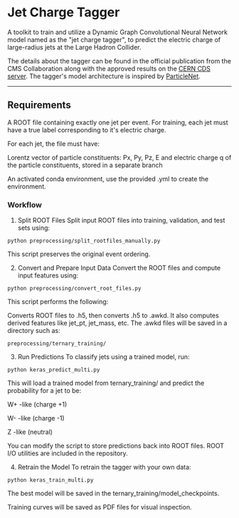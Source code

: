 # Jet Charge Tagger 

A toolkit to train and utilize a Dynamic Graph Convolutional Neural Network model named as the "jet charge tagger", to predict the electric charge of large-radius jets at the Large Hadron Collider. 

The details about the tagger can be found in the official publication from the CMS Collaboration along with the approved results on the [CERN CDS server](https://cds.cern.ch/record/2904357/files/DP2024_044.pdf). The tagger's model architecture is inspired by [ParticleNet](https://arxiv.org/abs/1902.08570).

-----
## Requirements

A ROOT file containing exactly one jet per event. For training, each jet must have a true label corresponding to it's electric charge.

For each jet, the file must have:

Lorentz vector of particle constituents: Px, Py, Pz, E and electric charge q of the particle constituents, stored in a separate branch

An activated conda environment, use the provided .yml to create the environment.

### Workflow

1. Split ROOT Files
Split input ROOT files into training, validation, and test sets using:

```python preprocessing/split_rootfiles_manually.py```

This script preserves the original event ordering.

2. Convert and Prepare Input Data
Convert the ROOT files and compute input features using:

```python preprocessing/convert_root_files.py```

This script performs the following:

Converts ROOT files to .h5, then converts .h5 to .awkd. It also computes derived features like jet\_pt, jet\_mass, etc.
The .awkd files will be saved in a directory such as:

```preprocessing/ternary_training/```

3. Run Predictions
To classify jets using a trained model, run:

```python keras_predict_multi.py```

This will load a trained model from ternary_training/ and predict the probability for a jet to be:

W+ -like (charge +1)

W- -like (charge -1)

Z -like (neutral)

You can modify the script to store predictions back into ROOT files.
ROOT I/O utilities are included in the repository.

4. Retrain the Model
To retrain the tagger with your own data:

```python keras_train_multi.py```

The best model will be saved in the ternary_training/model_checkpoints.

Training curves will be saved as PDF files for visual inspection.

